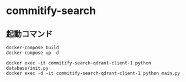 # commitify-search

## 起動コマンド
```
docker-compose build
docker-compose up -d

docker exec -it commitify-search-qdrant-client-1 python database/init.py
docker exec -d -it commitify-search-qdrant-client-1 python main.py
```